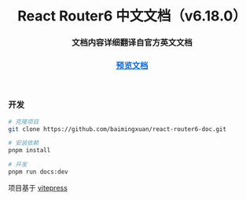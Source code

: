<div align="center">
    <h1>React Router6 中文文档（v6.18.0）</h1>
    <h3>文档内容详细翻译自官方英文文档</h3>
    <h3>
        <a href="https://baimingxuan.github.io/react-router6-doc/" target="_blank" style="color: #0969da">预览文档</a>
    </h3>
</div>
<br>

### 开发

```sh
# 克隆项目
git clone https://github.com/baimingxuan/react-router6-doc.git

# 安装依赖
pnpm install

# 开发
pnpm run docs:dev 
```

项目基于 [vitepress](https://github.com/vuejs/vitepress)

